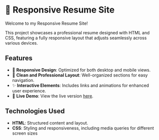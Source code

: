 # 🌟 Responsive Resume Site
Welcome to my Responsive Resume Site! 

This project showcases a professional resume designed with HTML and CSS, featuring a fully responsive layout that adjusts seamlessly across various devices.

## Features

- 📱 **Responsive Design**: Optimized for both desktop and mobile views.
- 🧹 **Clean and Professional Layout**: Well-organized sections for easy navigation.
- ✨ **Interactive Elements**: Includes links and animations for enhanced user experience.
- 🔗 **Live Demo**: View the live version [here](https://dalia2106.github.io/my-resume/).

## Technologies Used
- **HTML**: Structured content and layout.
- **CSS**: Styling and responsiveness, including media queries for different screen sizes

